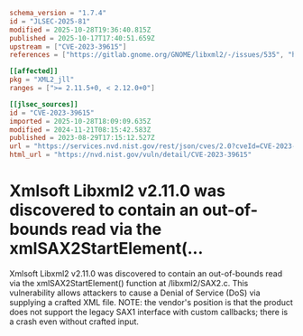 ```toml
schema_version = "1.7.4"
id = "JLSEC-2025-81"
modified = 2025-10-28T19:36:40.815Z
published = 2025-10-17T17:40:51.659Z
upstream = ["CVE-2023-39615"]
references = ["https://gitlab.gnome.org/GNOME/libxml2/-/issues/535", "https://gitlab.gnome.org/GNOME/libxml2/-/issues/535"]

[[affected]]
pkg = "XML2_jll"
ranges = [">= 2.11.5+0, < 2.12.0+0"]

[[jlsec_sources]]
id = "CVE-2023-39615"
imported = 2025-10-28T18:09:09.635Z
modified = 2024-11-21T08:15:42.583Z
published = 2023-08-29T17:15:12.527Z
url = "https://services.nvd.nist.gov/rest/json/cves/2.0?cveId=CVE-2023-39615"
html_url = "https://nvd.nist.gov/vuln/detail/CVE-2023-39615"
```

# Xmlsoft Libxml2 v2.11.0 was discovered to contain an out-of-bounds read via the xmlSAX2StartElement(...

Xmlsoft Libxml2 v2.11.0 was discovered to contain an out-of-bounds read via the xmlSAX2StartElement() function at /libxml2/SAX2.c. This vulnerability allows attackers to cause a Denial of Service (DoS) via supplying a crafted XML file. NOTE: the vendor's position is that the product does not support the legacy SAX1 interface with custom callbacks; there is a crash even without crafted input.

